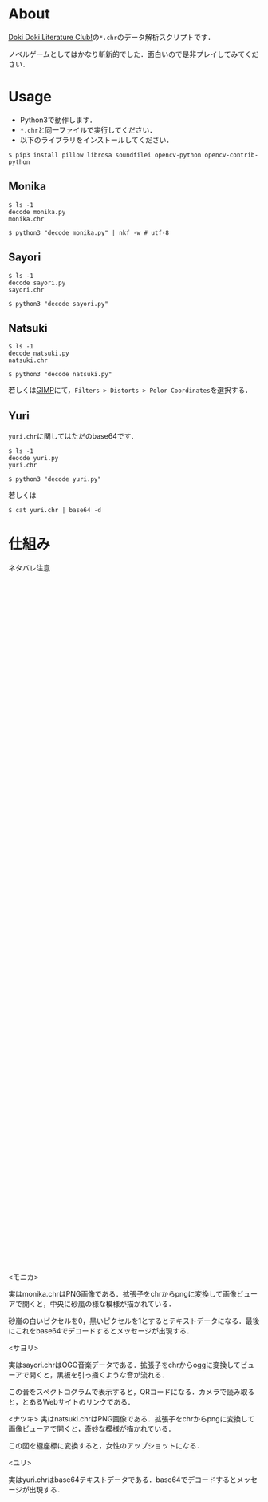 # About

[Doki Doki Literature Club!](https://ddlc.moe/)の`*.chr`のデータ解析スクリプトです．

ノベルゲームとしてはかなり斬新的でした．面白いので是非プレイしてみてください．

# Usage

- Python3で動作します．
- `*.chr`と同一ファイルで実行してください．
- 以下のライブラリをインストールしてください．

```
$ pip3 install pillow librosa soundfilei opencv-python opencv-contrib-python 
```

## Monika

```
$ ls -1
decode monika.py
monika.chr

$ python3 "decode monika.py" | nkf -w # utf-8
```

## Sayori

```
$ ls -1
decode sayori.py
sayori.chr

$ python3 "decode sayori.py"
```

## Natsuki

```
$ ls -1
decode natsuki.py
natsuki.chr

$ python3 "decode natsuki.py"
```

若しくは[GIMP](https://www.gimp.org/)にて，`Filters > Distorts > Polor Coordinates`を選択する．

## Yuri
`yuri.chr`に関してはただのbase64です．

```
$ ls -1
deocde yuri.py
yuri.chr

$ python3 "decode yuri.py"
```

若しくは

```
$ cat yuri.chr | base64 -d
```

# 仕組み
ネタバレ注意

```



































































































```

<モニカ>

実はmonika.chrはPNG画像である．拡張子をchrからpngに変換して画像ビューアで開くと，中央に砂嵐の様な模様が描かれている．

砂嵐の白いピクセルを0，黒いピクセルを1とするとテキストデータになる．最後にこれをbase64でデコードするとメッセージが出現する．

<サヨリ>

実はsayori.chrはOGG音楽データである．拡張子をchrからoggに変換してビューアで開くと，黒板を引っ掻くような音が流れる．

この音をスペクトログラムで表示すると，QRコードになる．カメラで読み取ると，とあるWebサイトのリンクである．

<ナツキ>
実はnatsuki.chrはPNG画像である．拡張子をchrからpngに変換して画像ビューアで開くと，奇妙な模様が描かれている．

この図を極座標に変換すると，女性のアップショットになる．

<ユリ>

実はyuri.chrはbase64テキストデータである．base64でデコードするとメッセージが出現する．

